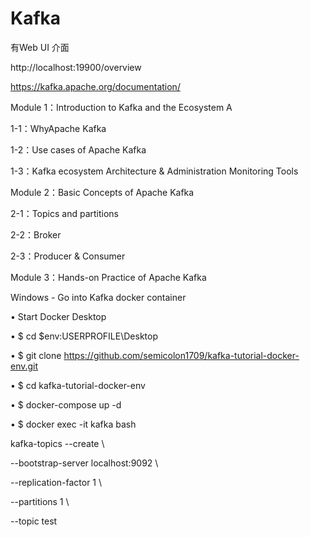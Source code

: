 # Kafka

有Web UI 介面

http://localhost:19900/overview

https://kafka.apache.org/documentation/

Module 1：Introduction to Kafka and the Ecosystem A

 1-1：WhyApache Kafka
 
 1-2：Use cases of Apache Kafka
 
 1-3：Kafka ecosystem Architecture & Administration Monitoring Tools
 
Module 2：Basic Concepts of Apache Kafka

 2-1：Topics and partitions
 
 2-2：Broker
 
 2-3：Producer & Consumer
 
Module 3：Hands-on Practice of Apache Kafka

Windows  - Go into Kafka docker container
  
 • Start Docker Desktop
 
 • $ cd $env:USERPROFILE\Desktop
 
 • $ git clone https://github.com/semicolon1709/kafka-tutorial-docker-env.git
 
 • $ cd kafka-tutorial-docker-env
 
 • $ docker-compose up -d
 
 • $ docker exec -it kafka bash

 kafka-topics --create \
 
  --bootstrap-server localhost:9092 \
  
  --replication-factor 1 \
  
  --partitions 1 \
  
  --topic test


 

